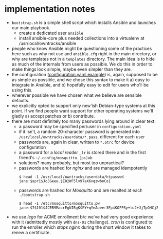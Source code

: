 # implementation notes

- `bootstrap.sh` is a simple shell script which installs Ansible and launches our main playbook.
   - create a dedicated user `ansible`
   - install ansible-core plus needed collections into a virtualenv at /usr/local/owntracks/ansible
- people who know Ansible might be questioning some of the practices here such as why not use and `ansible.cfg` right in the main directory, or why are templates not in a `templates` directory. The main idea is to hide as much of the internals from users as possible. We do this in order to make things look simple, maybe even simpler than they are.
- the configuration ([configuration.yaml.example](configuration.yaml.example)) is, again, supposed to be as simple as possible, and we chose this syntax to make it a) easy to integrate in Ansible, and b) hopefully easy to edit for users who'll be using this.
- wherever possible we have chosen what we believe are sensible defaults.
- we explicitly opted to support only new'ish Debian-type systems at this point. If we find people want support for other operating systems we'll gladly a) accept patches or b) contribute.
- there are most definitely too many passwords lying around in clear text:
   - a password may be specified per/user in `configuration.yaml`
   - if it isn't, a random 20-character password is generated into `/usr/local/owntracks/userdata/*.pass`, different for each user
   - passwords are, again in clear, written to `*.otrc` for device configuration
   - a password for a _local reader_ `_lr` is stored there and in the first friend's `~/.config/mosquitto_[ps]ub`
   - solutions? many probably, but most too unpractical?
   - passwords are hashed for _nginx_ and are managed idempotently
     ```console
     $ head -1 /usr/local/owntracks/userdata/htpasswd
     jane:$apr1$JoJGeeu.$E02WF5lv97aX6vqzwboCo1
     ```
   - passwords are hashed for _Mosquitto_ and are resalted at each `./bootstrap.sh`
     ```console
     $ head -1 /etc/mosquitto/mosquitto.pw
     jane:$7$101$JCER9MacrEgNIBgK$EY+qYeAoeer3Fp4KOFPSy+tu2+JjTpQHCjZzFJqnhOCH2EPyvmy8e50HLyIDKodqKO2Eln6i4/wbIW8/V/LG+g==
     ```
- we use _lego_ for ACME enrollment b/c we've had very good experience with it (admittedly mostly with `dns-01` challenge). _cron_ is configured to run the enroller which _stops_ _nginx_ during the short window it takes to renew a certificate.
